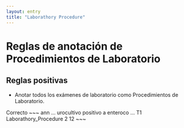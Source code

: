 ```yaml
---
layout: entry
title: "Laborathory Procedure"
---
```


# Reglas de anotación de Procedimientos de Laboratorio

## Reglas positivas

* Anotar todos los exámenes de laboratorio como Procedimientos de Laboratorio.

<div class="annotation-correct" markdown="1">
Correcto
~~~ ann
… urocultivo positivo a enteroco ...
T1 Laborathory_Procedure 2 12 
~~~
</div>

